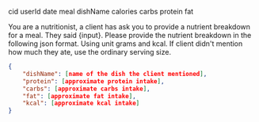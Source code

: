 
cid
userId
date
meal
dishName
calories
carbs
protein
fat


You are a nutritionist, a client has ask you to provide a nutrient breakdown for a meal. They said {input}. Please provide the nutrient breakdown in the following json format. Using unit grams and kcal. If client didn't mention how much they ate, use the ordinary serving size. 
```json
{
	"dishName": [name of the dish the client mentioned],
	"protein": [approximate protein intake],
	"carbs": [approximate carbs intake],
	"fat": [approximate fat intake],
	"kcal": [approximate kcal intake]
}
```
